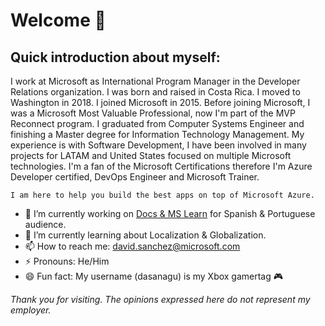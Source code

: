 # Welcome 👋

## Quick introduction about myself:

I work at Microsoft as International Program Manager in the Developer Relations organization. I was born and raised in Costa Rica. I moved to Washington in 2018. I joined Microsoft in 2015. Before joining Microsoft, I was a Microsoft Most Valuable Professional, now I'm part of the MVP Reconnect program. I graduated from Computer Systems Engineer and finishing a Master degree for Information Technology Management. My experience is with Software Development, I have been involved in many projects for LATAM and United States focused on multiple Microsoft technologies. I'm a fan of the Microsoft Certifications therefore I'm Azure Developer certified, DevOps Engineer and Microsoft Trainer.

```I am here to help you build the best apps on top of Microsoft Azure.```

- 🔭 I’m currently working on [Docs & MS Learn](https://docs.microsoft.com) for Spanish & Portuguese audience.
- 🌱 I’m currently learning about Localization & Globalization.
- 📫 How to reach me: [david.sanchez@microsoft.com](mailto:david.sanchez@microsoft.com)
- ⚡ Pronouns: He/Him
- 😄 Fun fact: My username (dasanagu) is my Xbox gamertag 🎮

*Thank you for visiting. The opinions expressed here do not represent my employer.*

